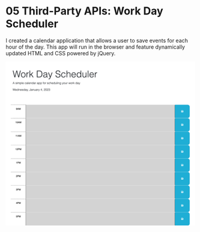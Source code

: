 # 05 Third-Party APIs: Work Day Scheduler
 
 I created a calendar application that allows a user to save events for each hour of the day. This app will run in the browser and feature dynamically updated HTML and CSS powered by jQuery.
 
 ![](https://github.com/bucknorris336/workday-schedule-/blob/master/screencapture-127-0-0-1-5501-index-html-2023-01-04-21_52_30.png)
